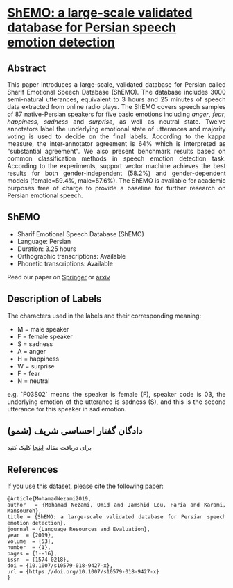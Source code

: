 # <a href='https://link.springer.com/article/10.1007/s10579-018-9427-x'>ShEMO: a large-scale validated database for Persian speech emotion detection</a><br>

## Abstract
<div align="justify"> This paper introduces a large-scale, validated database for Persian called Sharif Emotional Speech Database (ShEMO). The database includes 3000 semi-natural utterances, equivalent to 3 hours and 25 minutes of speech data extracted from online radio plays. The ShEMO covers speech samples of 87 native-Persian speakers for five basic emotions including <i>anger</i>, <i>fear</i>, <i>happiness</i>, <i>sadness</i> and <i>surprise</i>, as well as neutral state. Twelve annotators label the underlying emotional state of utterances and majority voting is used to decide on the final labels. According to the kappa measure, 
the inter-annotator agreement is 64% which is interpreted as "substantial agreement". We also present benchmark results based on common classification methods in speech emotion detection task. According to the experiments, support vector machine achieves the best results for both gender-independent (58.2%) and gender-dependent models (female=59.4%, male=57.6%). The ShEMO is available for academic purposes free of charge to provide a baseline for further research on Persian emotional speech.

## ShEMO

<ul>
<li>Sharif Emotional Speech Database (ShEMO)</li> 

<li>Language: Persian</li>

<li> Duration: 3.25 hours </li>

<li>Orthographic transcriptions: Available</li>

<li>Phonetic transcriptions: Available</li>
</ul>

Read our paper on <a href='https://link.springer.com/article/10.1007/s10579-018-9427-x'>Springer</a> or [arxiv](https://arxiv.org/pdf/1906.01155.pdf)

## Description of Labels
The characters used in the labels and their corresponding meaning:
<ul>
<li>M = male speaker</li>
<li>F = female speaker</li>
<li>S = sadness</li>
<li>A = anger</li>
<li>H = happiness</li>
<li>W = surprise</li>
<li>F = fear</li>
<li>N = neutral</li>
</ul>
e.g. `F03S02` means the speaker is female (F), speaker code is 03, the underlying emotion of the utterance is sadness (S),
and this is the second utterance for this speaker in sad emotion.

## دادگان گفتار احساسی شریف (شمو) 
برای دریافت مقاله <a href='https://arxiv.org/pdf/1906.01155.pdf'>اینجا</a> کلیک کنید

## References
If you use this dataset, please cite the following paper:
~~~~
@Article{MohamadNezami2019,
author  = {Mohamad Nezami, Omid and Jamshid Lou, Paria and Karami, Mansoureh},
title = {ShEMO: a large-scale validated database for Persian speech emotion detection},
journal = {Language Resources and Evaluation},
year  = {2019},
volume  = {53},
number  = {1},
pages = {1--16},
issn  = {1574-0218},
doi = {10.1007/s10579-018-9427-x},
url = {https://doi.org/10.1007/s10579-018-9427-x}
}
~~~~
